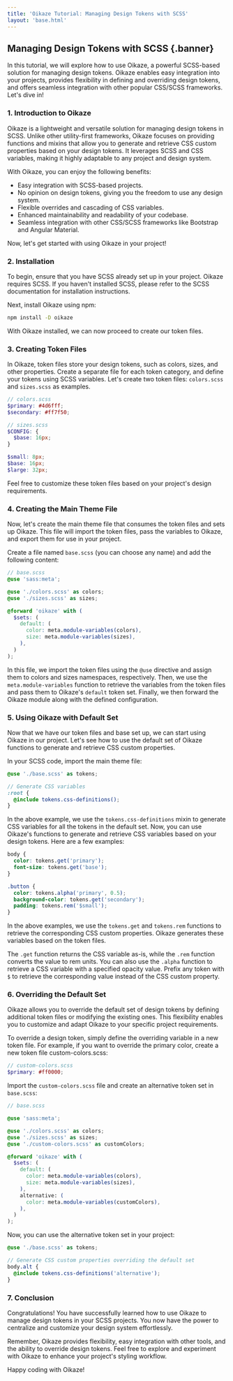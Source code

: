 ```yaml
---
title: 'Oikaze Tutorial: Managing Design Tokens with SCSS'
layout: 'base.html'
---
```


## Managing Design Tokens with SCSS {.banner}

In this tutorial, we will explore how to use Oikaze, a powerful SCSS-based solution for managing design tokens. Oikaze enables easy integration into your projects, provides flexibility in defining and overriding design tokens, and offers seamless integration with other popular CSS/SCSS frameworks. Let's dive in!

### 1. Introduction to Oikaze

Oikaze is a lightweight and versatile solution for managing design tokens in SCSS. Unlike other utility-first frameworks, Oikaze focuses on providing functions and mixins that allow you to generate and retrieve CSS custom properties based on your design tokens. It leverages SCSS and CSS variables, making it highly adaptable to any project and design system.

With Oikaze, you can enjoy the following benefits:

- Easy integration with SCSS-based projects.
- No opinion on design tokens, giving you the freedom to use any design system.
- Flexible overrides and cascading of CSS variables.
- Enhanced maintainability and readability of your codebase.
- Seamless integration with other CSS/SCSS frameworks like Bootstrap and Angular Material.

Now, let's get started with using Oikaze in your project!

### 2. Installation

To begin, ensure that you have SCSS already set up in your project. Oikaze requires SCSS. If you haven't installed SCSS, please refer to the SCSS documentation for installation instructions.

Next, install Oikaze using npm:

```bash
npm install -D oikaze
```

With Oikaze installed, we can now proceed to create our token files.

### 3. Creating Token Files

In Oikaze, token files store your design tokens, such as colors, sizes, and other properties. Create a separate file for each token category, and define your tokens using SCSS variables. Let's create two token files: `colors.scss` and `sizes.scss` as examples.

```scss
// colors.scss
$primary: #4d6fff;
$secondary: #ff7f50;
```

```scss
// sizes.scss
$CONFIG: {
  $base: 16px;
}

$small: 8px;
$base: 16px;
$large: 32px;
```

Feel free to customize these token files based on your project's design requirements.

### 4. Creating the Main Theme File

Now, let's create the main theme file that consumes the token files and sets up Oikaze. This file will import the token files, pass the variables to Oikaze, and export them for use in your project.

Create a file named `base.scss` (you can choose any name) and add the following content:

```scss
// base.scss
@use 'sass:meta';

@use './colors.scss' as colors;
@use './sizes.scss' as sizes;

@forward 'oikaze' with (
  $sets: (
    default: (
      color: meta.module-variables(colors),
      size: meta.module-variables(sizes),
    ),
  )
);
```

In this file, we import the token files using the `@use` directive and assign them to colors and sizes namespaces, respectively. Then, we use the `meta.module-variables` function to retrieve the variables from the token files and pass them to Oikaze's `default` token set. Finally, we then forward the Oikaze module along with the defined configuration.

### 5. Using Oikaze with Default Set

Now that we have our token files and base set up, we can start using Oikaze in our project. Let's see how to use the default set of Oikaze functions to generate and retrieve CSS custom properties.

In your SCSS code, import the main theme file:

```scss
@use './base.scss' as tokens;

// Generate CSS variables
:root {
  @include tokens.css-definitions();
}
```

In the above example, we use the `tokens.css-definitions` mixin to generate CSS variables for all the tokens in the default set. Now, you can use Oikaze's functions to generate and retrieve CSS variables based on your design tokens. Here are a few examples:

```scss
body {
  color: tokens.get('primary');
  font-size: tokens.get('base');
}

.button {
  color: tokens.alpha('primary', 0.5);
  background-color: tokens.get('secondary');
  padding: tokens.rem('$small');
}
```

In the above examples, we use the `tokens.get` and `tokens.rem` functions to retrieve the corresponding CSS custom properties. Oikaze generates these variables based on the token files.

The `.get` function returns the CSS variable as-is, while the `.rem` function converts the value to rem units. You can also use the `.alpha` function to retrieve a CSS variable with a specified opacity value. Prefix any token with `$` to retrieve the corresponding value instead of the CSS custom property.

### 6. Overriding the Default Set

Oikaze allows you to override the default set of design tokens by defining additional token files or modifying the existing ones. This flexibility enables you to customize and adapt Oikaze to your specific project requirements.

To override a design token, simply define the overriding variable in a new token file. For example, if you want to override the primary color, create a new token file custom-colors.scss:

```scss
// custom-colors.scss
$primary: #ff0000;
```

Import the `custom-colors.scss` file and create an alternative token set in `base.scss`:

```scss
// base.scss

@use 'sass:meta';

@use './colors.scss' as colors;
@use './sizes.scss' as sizes;
@use './custom-colors.scss' as customColors;

@forward 'oikaze' with (
  $sets: (
    default: (
      color: meta.module-variables(colors),
      size: meta.module-variables(sizes),
    ),
    alternative: (
      color: meta.module-variables(customColors),
    ),
  )
);
```

Now, you can use the alternative token set in your project:

```scss
@use './base.scss' as tokens;

// Generate CSS custom properties overriding the default set
body.alt {
  @include tokens.css-definitions('alternative');
}
```

### 7. Conclusion

Congratulations! You have successfully learned how to use Oikaze to manage design tokens in your SCSS projects. You now have the power to centralize and customize your design system effortlessly.

Remember, Oikaze provides flexibility, easy integration with other tools, and the ability to override design tokens. Feel free to explore and experiment with Oikaze to enhance your project's styling workflow.

Happy coding with Oikaze!
